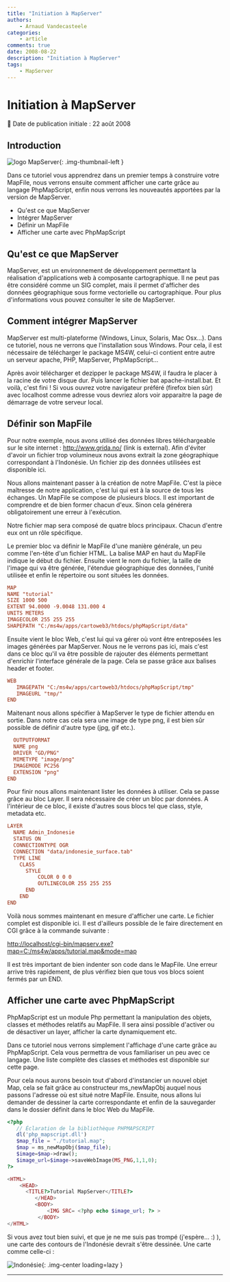 ```yaml
---
title: "Initiation à MapServer"
authors:
    - Arnaud Vandecasteele
categories:
    - article
comments: true
date: 2008-08-22
description: "Initiation à MapServer"
tags:
    - MapServer
---
```


# Initiation à MapServer

:calendar: Date de publication initiale : 22 août 2008

## Introduction

![logo MapServer](https://cdn.geotribu.fr/img/logos-icones/logiciels_librairies/mapserver.png "logo MapServer"){: .img-thumbnail-left }

Dans ce tutoriel vous apprendrez dans un premier temps à construire votre MapFile, nous verrons ensuite comment afficher une carte grâce au langage PhpMapScript, enfin nous verrons les nouveautés apportées par la version de MapServer.

- Qu'est ce que MapServer
- Intégrer MapServer
- Définir un MapFile
- Afficher une carte avec PhpMapScript

## Qu'est ce que MapServer

MapServer, est un environnement de développement permettant la réalisation d'applications web à composante cartographique. Il ne peut pas être considéré comme un SIG complet, mais il permet d'afficher des données géographique sous forme vectorielle ou cartographique. Pour plus d'informations vous pouvez consulter le site de MapServer.

## Comment intégrer MapServer

MapServer est multi-plateforme (Windows, Linux, Solaris, Mac Osx...). Dans ce tutoriel, nous ne verrons que l'installation sous Windows. Pour cela, il est nécessaire de télécharger le package MS4W, celui-ci contient entre autre un serveur apache, PHP, MapServer, PhpMapScript...

Après avoir télécharger et dezipper le package MS4W, il faudra le placer à la racine de votre disque dur. Puis lancer le fichier bat apache-install.bat. Et voilà, c'est fini ! Si vous ouvrez votre navigateur préféré (firefox bien sûr) avec localhost comme adresse vous devriez alors voir apparaitre la page de démarrage de votre serveur local.

## Définir son MapFile

Pour notre exemple, nous avons utilisé des données libres téléchargeable sur le site internet : <http://www.grida.no/> (link is external). Afin d'éviter d'avoir un fichier trop volumineux nous avons extrait la zone géographique correspondant à l'Indonésie. Un fichier zip des données utilisées est disponible ici.

Nous allons maintenant passer à la création de notre MapFile. C'est la pièce maîtresse de notre application, c'est lui qui est à la source de tous les échanges. Un MapFile se compose de plusieurs blocs. Il est important de comprendre et de bien former chacun d'eux. Sinon cela générera obligatoirement une erreur à l'exécution.

Notre fichier map sera composé de quatre blocs principaux. Chacun d'entre eux ont un rôle spécifique.

Le premier bloc va définir le MapFile d'une manière générale, un peu comme l'en-tête d'un fichier HTML. La balise MAP en haut du MapFile indique le début du fichier. Ensuite vient le nom du fichier, la taille de l'image qui va être générée, l'étendue géographique des données, l'unité utilisée et enfin le répertoire ou sont situées les données.

```conf
MAP
NAME "tutorial"
SIZE 1000 500
EXTENT 94.0000 -9.0048 131.000 4
UNITS METERS
IMAGECOLOR 255 255 255
SHAPEPATH "C:/ms4w/apps/cartoweb3/htdocs/phpMapScript/data"
```  

Ensuite vient le bloc Web, c'est lui qui va gérer où vont être entreposées les images générées par MapServer. Nous ne le verrons pas ici, mais c'est dans ce bloc qu'il va être possible de rajouter des éléments permettant d'enrichir l'interface générale de la page. Cela se passe grâce aux balises header et footer.

```conf
WEB
   IMAGEPATH "C:/ms4w/apps/cartoweb3/htdocs/phpMapScript/tmp"
   IMAGEURL "tmp/"
END
```

Maitenant nous allons spécifier à MapServer le type de fichier attendu en sortie. Dans notre cas cela sera une image de type png, il est bien sûr possible de définir d'autre type (jpg, gif etc.).

```conf
  OUTPUTFORMAT
  NAME png
  DRIVER "GD/PNG"
  MIMETYPE "image/png"
  IMAGEMODE PC256
  EXTENSION "png"
END
```

Pour finir nous allons maintenant lister les données à utiliser. Cela se passe grâce au bloc Layer. Il sera nécessaire de créer un bloc par données. A l'intérieur de ce bloc, il existe d'autres sous blocs tel que class, style, metadata etc.

```conf
LAYER
  NAME Admin_Indonesie
  STATUS ON
  CONNECTIONTYPE OGR
  CONNECTION "data/indonesie_surface.tab"
  TYPE LINE
    CLASS
      STYLE
          COLOR 0 0 0
          OUTLINECOLOR 255 255 255
      END
    END
END
```

Voilà nous sommes maintenant en mesure d'afficher une carte. Le fichier complet est disponible ici. Il est d'ailleurs possible de le faire directement en CGI grâce à la commande suivante :

[http://localhost/cgi-bin/mapserv.exe?map=C:/ms4w/apps/tutorial.map&mode=map](http://localhost/cgi-bin/mapserv.exe?map=C:/ms4w/apps/tutorial.map&mode=map)

Il est très important de bien indenter son code dans le MapFile. Une erreur arrive très rapidement, de plus vérifiez bien que tous vos blocs soient fermés par un END.

## Afficher une carte avec PhpMapScript

PhpMapScript est un module Php permettant la manipulation des objets, classes et méthodes relatifs au MapFile. Il sera ainsi possible d'activer ou de désactiver un layer, afficher la carte dynamiquement etc.

Dans ce tutoriel nous verrons simplement l'affichage d'une carte grâce au PhpMapScript. Cela vous permettra de vous familiariser un peu avec ce langage. Une liste complète des classes et méthodes est disponible sur cette page.

Pour cela nous aurons besoin tout d'abord d'instancier un nouvel objet Map, cela se fait grâce au constructeur ms_newMapObj auquel nous passons l'adresse où est situé notre MapFile. Ensuite, nous allons lui demander de dessiner la carte correspondante et enfin de la sauvegarder dans le dossier définit dans le bloc Web du MapFile.

```php
<?php
   // Éclaration de la bibliothèque PHPMAPSCRIPT
   dl('php_mapscript.dll')
   $map_file = "./tutorial.map";
   $map = ms_newMapObj($map_file);
   $image=$map->draw();
   $image_url=$image->saveWebImage(MS_PNG,1,1,0);
?>

<HTML>
    <HEAD>
      <TITLE?>Tutorial MapServer</TITLE?>
         </HEAD>
         <BODY>
             <IMG SRC= <?php echo $image_url; ?> >
          </BODY>
</HTML>
```

Si vous avez tout bien suivi, et que je ne me suis pas trompé (j'espère... :) ), une carte des contours de l'Indonésie devrait s'être dessinée. Une carte comme celle-ci :

![Indonésie](https://cdn.geotribu.fr/img/articles-blog-rdp/articles/2008/indonesie.png "Indonésie"){: .img-center loading=lazy }

----

<!-- geotribu:authors-block -->
